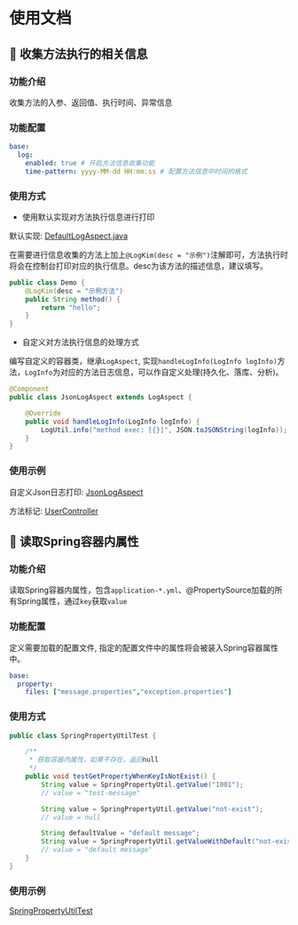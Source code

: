 # 使用文档

## :cherries: 收集方法执行的相关信息

### 功能介绍

收集方法的入参、返回值、执行时间、异常信息

### 功能配置

```yaml
base:
  log:
    enabled: true # 开启方法信息收集功能
    time-pattern: yyyy-MM-dd HH:mm:ss # 配置方法信息中时间的格式
```

### 使用方式

* 使用默认实现对方法执行信息进行打印

默认实现: [DefaultLogAspect.java](../src/main/java/com/kimzing/base/log/impl/DefaultLogAspect.java)

在需要进行信息收集的方法上加上`@LogKim(desc = "示例")`注解即可，方法执行时将会在控制台打印对应的执行信息。desc为该方法的描述信息，建议填写。

```java
public class Demo {
    @LogKim(desc = "示例方法")
    public String method() {
        return "hello";
    }
}
```

* 自定义对方法执行信息的处理方式

编写自定义的容器类，继承`LogAspect`, 实现`handleLogInfo(LogInfo logInfo)`方法，`LogInfo`为对应的方法日志信息，可以作自定义处理(持久化、落库、分析)。

```java
@Component
public class JsonLogAspect extends LogAspect {

    @Override
    public void handleLogInfo(LogInfo logInfo) {
        LogUtil.info("method exec: [{}]", JSON.toJSONString(logInfo));
    }
}
```

### 使用示例

自定义Json日志打印: [JsonLogAspect](../../src/base-springboot-starter-test/src/main/java/com/kimzing/test/config/log/JsonLogAspect.java)

方法标记: [UserController](../../src/base-springboot-starter-test/src/main/java/com/kimzing/test/controller/UserController.java)

## :cherries: 读取Spring容器内属性

### 功能介绍

读取Spring容器内属性，包含`application-*.yml`、@PropertySource加载的所有Spring属性，通过`key`获取`value`

### 功能配置

定义需要加载的配置文件, 指定的配置文件中的属性将会被装入Spring容器属性中。

```yaml
base:
  property:
    files: ["message.properties","exception.properties"]
```

### 使用方式

```java
public class SpringPropertyUtilTest {

    /**
     * 获取容器内属性，如果不存在，返回null
     */
    public void testGetPropertyWhenKeyIsNotExist() {
        String value = SpringPropertyUtil.getValue("1001");
        // value = "test-message"

        String value = SpringPropertyUtil.getValue("not-exist");
        // value = null

        String defaultValue = "default message";
        String value = SpringPropertyUtil.getValueWithDefault("not-exist", defaultValue);
        // value = "default message"
    }
}
```

### 使用示例

[SpringPropertyUtilTest](../../base-springboot-starter-test/src/test/java/com/kimzing/test/SpringPropertyUtilTest.java)